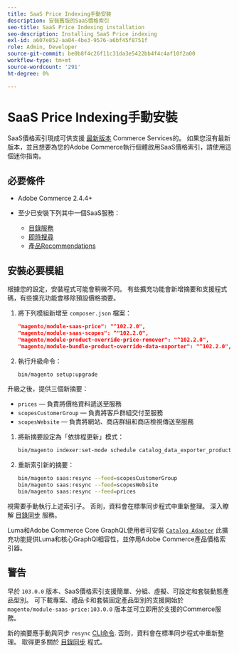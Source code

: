 ```yaml
---
title: SaaS Price Indexing手動安裝
description: 安裝舊版的SaaS價格索引
seo-title: SaaS Price Indexing installation
seo-description: Installing SaaS Price indexing
exl-id: a607e852-aa04-4be3-9576-a6bf45f8751f
role: Admin, Developer
source-git-commit: be0b8f4c26f11c31da3e5422bb4f4c4af10f2a00
workflow-type: tm+mt
source-wordcount: '291'
ht-degree: 0%

---
```


# SaaS Price Indexing手動安裝

SaaS價格索引現成可供支援 [最新版本](index.md#Requirements) Commerce Services的。
如果您沒有最新版本，並且想要為您的Adobe Commerce執行個體啟用SaaS價格索引，請使用這個迷你指南。

## 必要條件

* Adobe Commerce 2.4.4+
* 至少已安裝下列其中一個SaaS服務：

   * [目錄服務](../catalog-service/overview.md)
   * [即時搜尋](../live-search/guide-overview.md)
   * [產品Recommendations](../product-recommendations/guide-overview.md)

## 安裝必要模組

根據您的設定，安裝程式可能會稍微不同。
有些擴充功能會新增摘要和支援程式碼，有些擴充功能會移除預設價格摘要。

1. 將下列模組新增至 `composer.json` 檔案：

   ```json
   "magento/module-saas-price": "^102.2.0",
   "magento/module-saas-scopes": ^"102.2.0",
   "magento/module-product-override-price-remover": "^102.2.0",
   "magento/module-bundle-product-override-data-exporter": "^102.2.0",
   ```

1. 執行升級命令：

   ```bash
   bin/magento setup:upgrade
   ```

升級之後，提供三個新摘要：

* `prices`  — 負責將價格資料遞送至服務
* `scopesCustomerGroup`  — 負責將客戶群組交付至服務
* `scopesWebsite`  — 負責將網站、商店群組和商店檢視傳送至服務


1. 將新摘要設定為「依排程更新」模式：

   ```bash
   bin/magento indexer:set-mode schedule catalog_data_exporter_product_prices scopes_customergroup_data_exporter scopes_website_data_exporter
   ```

1. 重新索引新的摘要：

   ```bash
   bin/magento saas:resync --feed=scopesCustomerGroup
   bin/magento saas:resync --feed=scopesWebsite
   bin/magento saas:resync --feed=prices
   ```

視需要手動執行上述索引子。 否則，資料會在標準同步程式中重新整理。 深入瞭解 [目錄同步](../landing/catalog-sync.md) 服務。


Luma和Adobe Commerce Core GraphQL使用者可安裝 [`Catalog Adapter`](catalog-adapter.md) 此擴充功能提供Luma和核心GraphQl相容性，並停用Adobe Commerce產品價格索引器。

## 警告

早於 `103.0.0` 版本、SaaS價格索引支援簡單、分組、虛擬、可設定和套裝動態產品型別。
可下載專案、禮品卡和套裝固定產品型別的支援開始於 `magento/module-saas-price:103.0.0` 版本並可立即用於支援的Commerce服務。

新的摘要應手動與同步 `resync` [CLI命令](../landing/catalog-sync.md#resynccmdline). 否則，資料會在標準同步程式中重新整理。 取得更多關於 [目錄同步](../landing/catalog-sync.md) 程式。